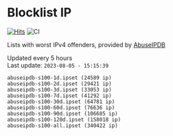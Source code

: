 # Blocklist IP

[![Hits](https://hits.seeyoufarm.com/api/count/incr/badge.svg?url=https%3A%2F%2Fgithub.com%2Fborestad%2Fblocklist-ip%2F&count_bg=%2379C83D&title_bg=%23555555&icon=&icon_color=%23E7E7E7&title=hits&edge_flat=false)](https://hits.seeyoufarm.com)  ![CI](https://img.shields.io/github/workflow/status/borestad/blocklist-ip/CI?style=flat-square)

Lists with worst IPv4 offenders, provided by [AbuseIPDB](https://www.abuseipdb.com/)

<!-- FOOTER-PLACEHOLDER -->
Updated every 5 hours<br>
Last update: `2023-08-05 - 15:15:39`
```
abuseipdb-s100-1d.ipset (24589 ip)
abuseipdb-s100-2d.ipset (29421 ip)
abuseipdb-s100-3d.ipset (33053 ip)
abuseipdb-s100-7d.ipset (41292 ip)
abuseipdb-s100-30d.ipset (64781 ip)
abuseipdb-s100-60d.ipset (76636 ip)
abuseipdb-s100-90d.ipset (106685 ip)
abuseipdb-s100-120d.ipset (158018 ip)
abuseipdb-s100-all.ipset (340422 ip)
```
